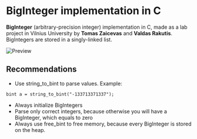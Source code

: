 # BigInteger implementation in C
**BigInteger** (arbitrary-precision integer) implementation in C, made as a lab project in Vilnius University by **Tomas Zaicevas** and **Valdas Rakutis**. 
BigIntegers are stored in a singly-linked list.

![Preview](https://i.imgur.com/FjFH9FL.png)

## Recommendations
* Use string_to_bint to parse values. Example:
```
bint a = string_to_bint("-133713371337");
```
* Always initialize BigIntegers
* Parse only correct integers, because otherwise you will have a BigInteger, which equals to zero
* Always use free_bint to free memory, because every BigInteger is stored on the heap.
